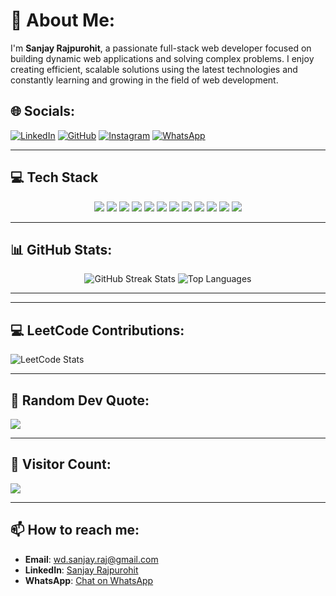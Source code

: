 # 💫 About Me:
I'm **Sanjay Rajpurohit**, a passionate full-stack web developer focused on building dynamic web applications and solving complex problems. I enjoy creating efficient, scalable solutions using the latest technologies and constantly learning and growing in the field of web development.

## 🌐 Socials:
[![LinkedIn](https://img.shields.io/badge/LinkedIn-%230077B5.svg?style=for-the-badge&logo=linkedin&logoColor=white)](https://www.linkedin.com/in/sanjay-rajpurohit-405117215/)
[![GitHub](https://img.shields.io/badge/GitHub-%23121011.svg?style=for-the-badge&logo=github&logoColor=white)](https://github.com/MrSanjayRaj)
[![Instagram](https://img.shields.io/badge/Instagram-E4405F?style=for-the-badge&logo=instagram&logoColor=white)](https://www.instagram.com/mr.raj_sanjay/)
[![WhatsApp](https://img.shields.io/badge/WhatsApp-25D366?style=for-the-badge&logo=whatsapp&logoColor=white)](https://wa.me/9602576625)

---

## 💻 Tech Stack
<div align="center">
  <!-- JavaScript -->
  <img src="https://img.shields.io/badge/javascript-%23323330.svg?style=for-the-badge&logo=javascript&logoColor=%23F7DF1E"/>
  <!-- TypeScript -->
  <img src="https://img.shields.io/badge/typescript-%23007ACC.svg?style=for-the-badge&logo=typescript&logoColor=white"/>
  <!-- React -->
  <img src="https://img.shields.io/badge/react-%2320232a.svg?style=for-the-badge&logo=react&logoColor=%2361DAFB"/>
  <!-- Next.js -->
  <img src="https://img.shields.io/badge/Next-black?style=for-the-badge&logo=next.js&logoColor=white"/>
  <!-- Express.js -->
  <img src="https://img.shields.io/badge/express.js-%23404d59.svg?style=for-the-badge&logo=express&logoColor=%2361DAFB"/>
  <!-- Node.js -->
  <img src="https://img.shields.io/badge/node.js-6DA55F?style=for-the-badge&logo=node.js&logoColor=white"/>
  <!-- MongoDB -->
  <img src="https://img.shields.io/badge/MongoDB-%234ea94b.svg?style=for-the-badge&logo=mongodb&logoColor=white"/>
  <!-- MySQL -->
  <img src="https://img.shields.io/badge/mysql-%2300f.svg?style=for-the-badge&logo=mysql&logoColor=white"/>
  <!-- Postman -->
  <img src="https://img.shields.io/badge/Postman-FF6C37?style=for-the-badge&logo=postman&logoColor=white"/>
  <!-- Firebase -->
  <img src="https://img.shields.io/badge/firebase-%23039BE5.svg?style=for-the-badge&logo=firebase&logoColor=white"/>
  <!-- Contentful -->
  <img src="https://img.shields.io/badge/contentful-%2300D8FF.svg?style=for-the-badge&logo=contentful&logoColor=white"/>
  <!-- Strapi -->
  <img src="https://img.shields.io/badge/strapi-%232E7EEA.svg?style=for-the-badge&logo=strapi&logoColor=white"/>
</div>

---

## 📊 GitHub Stats:
<div align="center">
  <img src="https://streak-stats.demolab.com?user=MrSanjayRaj&theme=shades-of-purple&hide_border=true" alt="GitHub Streak Stats" />
  <img src="https://github-readme-stats.vercel.app/api/top-langs/?username=MrSanjayRaj&theme=shades-of-purple&hide_border=true&layout=compact" alt="Top Languages" />
</div>

---

---

## 💻 LeetCode Contributions:
![LeetCode Stats](https://leetcard.jacoblin.cool/MrSanjayRaj?theme=dark&ext=contest)

---

## 📜 Random Dev Quote:
![](https://quotes-github-readme.vercel.app/api?type=horizontal&theme=tokyonight)

---

## 🔢 Visitor Count:
![](https://visitcount.itsvg.in/api?id=MrSanjayRaj&icon=5&color=6)

---

## 📫 How to reach me:
- **Email**: wd.sanjay.raj@gmail.com
- **LinkedIn**: [Sanjay Rajpurohit](https://www.linkedin.com/in/sanjay-rajpurohit-405117215/)
- **WhatsApp**: [Chat on WhatsApp](https://wa.me/9602576625)
